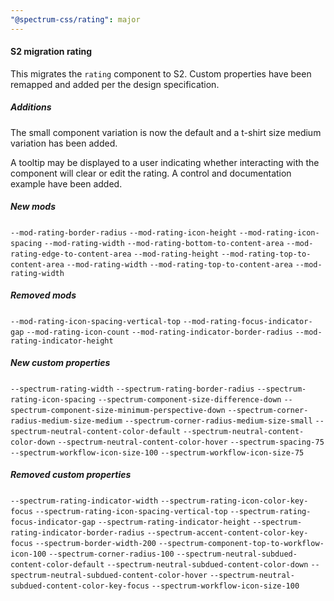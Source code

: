 ```yaml
---
"@spectrum-css/rating": major
---
```


#### S2 migration rating

This migrates the `rating` component to S2. Custom properties have been remapped and added per the design specification.

##### Additions

The small component variation is now the default and a t-shirt size medium variation has been added.

A tooltip may be displayed to a user indicating whether interacting with the component will clear or edit the rating. A control and documentation example have been added.

##### New mods

`--mod-rating-border-radius`
`--mod-rating-icon-height`
`--mod-rating-icon-spacing`
`--mod-rating-width`
`--mod-rating-bottom-to-content-area`
`--mod-rating-edge-to-content-area`
`--mod-rating-height`
`--mod-rating-top-to-content-area`
`--mod-rating-width`
`--mod-rating-top-to-content-area`
`--mod-rating-width`

##### Removed mods

`--mod-rating-icon-spacing-vertical-top`
`--mod-rating-focus-indicator-gap`
`--mod-rating-icon-count`
`--mod-rating-indicator-border-radius`
`--mod-rating-indicator-height`

##### New custom properties

`--spectrum-rating-width`
`--spectrum-rating-border-radius`
`--spectrum-rating-icon-spacing`
`--spectrum-component-size-difference-down`
`--spectrum-component-size-minimum-perspective-down`
`--spectrum-corner-radius-medium-size-medium`
`--spectrum-corner-radius-medium-size-small`
`--spectrum-neutral-content-color-default`
`--spectrum-neutral-content-color-down`
`--spectrum-neutral-content-color-hover`
`--spectrum-spacing-75`
`--spectrum-workflow-icon-size-100`
`--spectrum-workflow-icon-size-75`

##### Removed custom properties

`--spectrum-rating-indicator-width`
`--spectrum-rating-icon-color-key-focus`
`--spectrum-rating-icon-spacing-vertical-top`
`--spectrum-rating-focus-indicator-gap`
`--spectrum-rating-indicator-height`
`--spectrum-rating-indicator-border-radius`
`--spectrum-accent-content-color-key-focus`
`--spectrum-border-width-200`
`--spectrum-component-top-to-workflow-icon-100`
`--spectrum-corner-radius-100`
`--spectrum-neutral-subdued-content-color-default`
`--spectrum-neutral-subdued-content-color-down`
`--spectrum-neutral-subdued-content-color-hover`
`--spectrum-neutral-subdued-content-color-key-focus`
`--spectrum-workflow-icon-size-100`
